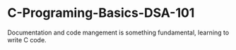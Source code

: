 # C-Programing-Basics-DSA-101
Documentation and code mangement is something fundamental, learning to write C code.
